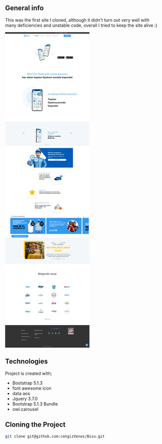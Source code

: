 ## General info

This was the first site I cloned, although it didn't turn out very well with many deficiencies and unstable code, overall I tried to keep the site alive :)

![bisu-index.png](bisu-index.png)

## Technologies

Project is created with;

* Bootstrap 5.1.3
* font awesome icon
* data aos
* Jquery 3.7.0
* Bootstrap 5.1.3 Bundle
* owl.carousel

## Cloning the Project

```bash
git clone git@github.com:cengizVenes/Bisu.git
```
